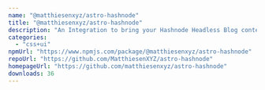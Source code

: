 ```yaml
---
name: "@matthiesenxyz/astro-hashnode"
title: "@matthiesenxyz/astro-hashnode"
description: "An Integration to bring your Hashnode Headless Blog content into Astro!"
categories:
  - "css+ui"
npmUrl: "https://www.npmjs.com/package/@matthiesenxyz/astro-hashnode"
repoUrl: "https://github.com/MatthiesenXYZ/astro-hashnode"
homepageUrl: "https://github.com/matthiesenxyz/astro-hashnode"
downloads: 36
---
```

